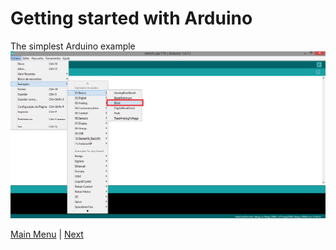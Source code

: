 # Getting started with Arduino
The simplest Arduino example
![connection](./images/examples_blink.PNG "Breadboard Connections")

[Main Menu](../README.md) | [Next](./basicElectronics.md)
